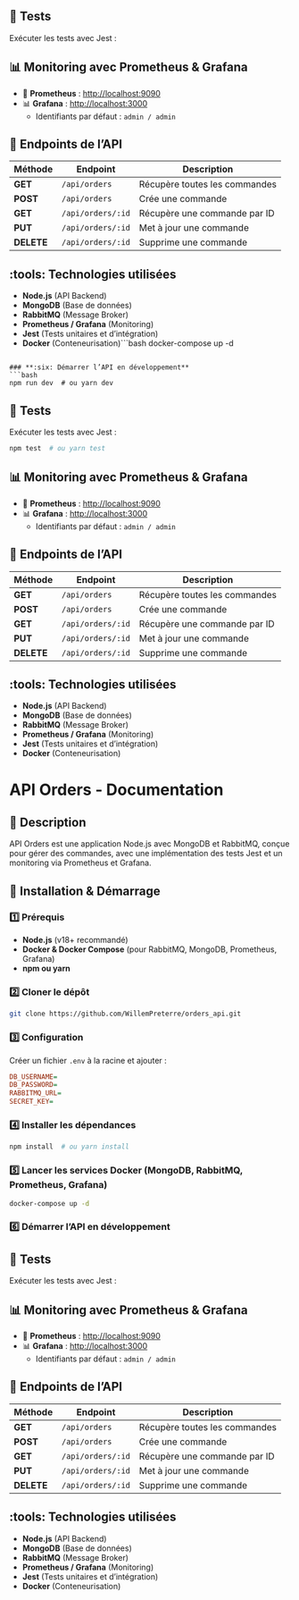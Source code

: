 ## :test_tube: Tests
Exécuter les tests avec Jest :


## :bar_chart: Monitoring avec Prometheus & Grafana
- :satellite: **Prometheus** : [http://localhost:9090](http://localhost:9090)
- :bar_chart: **Grafana** : [http://localhost:3000](http://localhost:3000)
    - Identifiants par défaut : `admin / admin`

## :book: Endpoints de l’API
| Méthode | Endpoint | Description |
|---------|---------|-------------|
| **GET** | `/api/orders` | Récupère toutes les commandes |
| **POST** | `/api/orders` | Crée une commande |
| **GET** | `/api/orders/:id` | Récupère une commande par ID |
| **PUT** | `/api/orders/:id` | Met à jour une commande |
| **DELETE** | `/api/orders/:id` | Supprime une commande |

## :tools: Technologies utilisées
- **Node.js** (API Backend)
- **MongoDB** (Base de données)
- **RabbitMQ** (Message Broker)
- **Prometheus / Grafana** (Monitoring)
- **Jest** (Tests unitaires et d’intégration)
- **Docker** (Conteneurisation)```bash
docker-compose up -d
```

### **:six: Démarrer l’API en développement**
```bash
npm run dev  # ou yarn dev
```

## :test_tube: Tests
Exécuter les tests avec Jest :
```bash
npm test  # ou yarn test
```

## :bar_chart: Monitoring avec Prometheus & Grafana
- :satellite: **Prometheus** : [http://localhost:9090](http://localhost:9090)
- :bar_chart: **Grafana** : [http://localhost:3000](http://localhost:3000)
    - Identifiants par défaut : `admin / admin`

## :book: Endpoints de l’API
| Méthode | Endpoint | Description |
|---------|---------|-------------|
| **GET** | `/api/orders` | Récupère toutes les commandes |
| **POST** | `/api/orders` | Crée une commande |
| **GET** | `/api/orders/:id` | Récupère une commande par ID |
| **PUT** | `/api/orders/:id` | Met à jour une commande |
| **DELETE** | `/api/orders/:id` | Supprime une commande |

## :tools: Technologies utilisées
- **Node.js** (API Backend)
- **MongoDB** (Base de données)
- **RabbitMQ** (Message Broker)
- **Prometheus / Grafana** (Monitoring)
- **Jest** (Tests unitaires et d’intégration)
- **Docker** (Conteneurisation)
# API Orders - Documentation

## :pushpin: Description
API Orders est une application Node.js avec MongoDB et RabbitMQ, conçue pour gérer des commandes, avec une implémentation des tests Jest et un monitoring via Prometheus et Grafana.

## :rocket: Installation & Démarrage

### **:one: Prérequis**
- **Node.js** (v18+ recommandé)
- **Docker & Docker Compose** (pour RabbitMQ, MongoDB, Prometheus, Grafana)
- **npm ou yarn**

### **:two: Cloner le dépôt**
```bash
git clone https://github.com/WillemPreterre/orders_api.git
```

### **:three: Configuration**
Créer un fichier `.env` à la racine et ajouter :
```ini
DB_USERNAME=
DB_PASSWORD=
RABBITMQ_URL=
SECRET_KEY=
```

### **:four: Installer les dépendances**
```bash
npm install  # ou yarn install
```

### **:five: Lancer les services Docker (MongoDB, RabbitMQ, Prometheus, Grafana)**
```bash
docker-compose up -d
```

### **:six: Démarrer l’API en développement**


## :test_tube: Tests
Exécuter les tests avec Jest :


## :bar_chart: Monitoring avec Prometheus & Grafana
- :satellite: **Prometheus** : [http://localhost:9090](http://localhost:9090)
- :bar_chart: **Grafana** : [http://localhost:3000](http://localhost:3000)
    - Identifiants par défaut : `admin / admin`

## :book: Endpoints de l’API
| Méthode | Endpoint | Description |
|---------|---------|-------------|
| **GET** | `/api/orders` | Récupère toutes les commandes |
| **POST** | `/api/orders` | Crée une commande |
| **GET** | `/api/orders/:id` | Récupère une commande par ID |
| **PUT** | `/api/orders/:id` | Met à jour une commande |
| **DELETE** | `/api/orders/:id` | Supprime une commande |

## :tools: Technologies utilisées
- **Node.js** (API Backend)
- **MongoDB** (Base de données)
- **RabbitMQ** (Message Broker)
- **Prometheus / Grafana** (Monitoring)
- **Jest** (Tests unitaires et d’intégration)
- **Docker** (Conteneurisation)